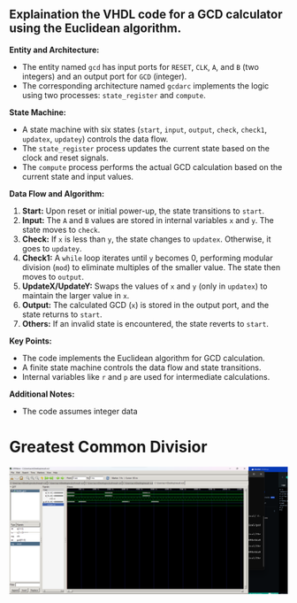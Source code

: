 
 ## Explaination the VHDL code for a GCD calculator using the Euclidean algorithm.

**Entity and Architecture:**

- The entity named `gcd` has input ports for `RESET`, `CLK`, `A`, and `B` (two integers) and an output port for `GCD` (integer).
- The corresponding architecture named `gcdarc` implements the logic using two processes: `state_register` and `compute`.

**State Machine:**

- A state machine with six states (`start`, `input`, `output`, `check`, `check1`, `updatex`, `updatey`) controls the data flow.
- The `state_register` process updates the current state based on the clock and reset signals.
- The `compute` process performs the actual GCD calculation based on the current state and input values.

**Data Flow and Algorithm:**

1. **Start:** Upon reset or initial power-up, the state transitions to `start`.
2. **Input:** The `A` and `B` values are stored in internal variables `x` and `y`. The state moves to `check`.
3. **Check:** If `x` is less than `y`, the state changes to `updatex`. Otherwise, it goes to `updatey`.
4. **Check1:** A `while` loop iterates until `y` becomes 0, performing modular division (`mod`) to eliminate multiples of the smaller value. The state then moves to `output`.
5. **UpdateX/UpdateY:** Swaps the values of `x` and `y` (only in `updatex`) to maintain the larger value in `x`.
6. **Output:** The calculated GCD (`x`) is stored in the output port, and the state returns to `start`.
7. **Others:** If an invalid state is encountered, the state reverts to `start`.

**Key Points:**

- The code implements the Euclidean algorithm for GCD calculation.
- A finite state machine controls the data flow and state transitions.
- Internal variables like `r` and `p` are used for intermediate calculations.

**Additional Notes:**

- The code assumes integer data

# Greatest Common Divisior
![Alt text](../Images/gcd.png)
